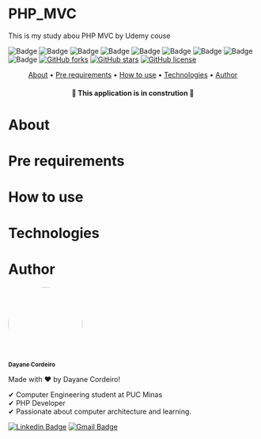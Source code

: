 # PHP_MVC
This is my study abou PHP MVC by Udemy couse

![Badge](https://img.shields.io/badge/PHP-8.0.1-%23777bb4?style=flat)
![Badge](https://img.shields.io/badge/Database-MySQL-%234479a1?style=flat)
![Badge](https://img.shields.io/badge/IDE-VSCODE-%23007acc?style=flat)
![Badge](https://img.shields.io/badge/XAMPP-3.2.4-%23fb7a24?style=flat)
![Badge](https://img.shields.io/badge/Authorization-JWT-%23000000?style=flat)
![Badge](https://img.shields.io/badge/composer-2.0.13-%23885630?style=flat)
![Badge](https://img.shields.io/badge/npm-7.6.3-%23cb3837?style=flat)
![Badge](https://img.shields.io/badge/API_Designer-Insomnia-%235849be?style=flat)
![Badge](https://img.shields.io/badge/SQLyog_Communit-13.1.7-%23007acc?style=flat)
<a href="https://github.com/DayaneCordeiro/PHP_MVC/network"><img alt="GitHub forks" src="https://img.shields.io/github/forks/DayaneCordeiro/PHP_MVC"></a>
<a href="https://github.com/DayaneCordeiro/PHP_MVC/stargazers"><img alt="GitHub stars" src="https://img.shields.io/github/stars/DayaneCordeiro/PHP_MVC"></a>
<a href="https://github.com/DayaneCordeiro/PHP_MVC/blob/main/LICENSE"><img alt="GitHub license" src="https://img.shields.io/github/license/DayaneCordeiro/PHP_MVC"></a>


<p align="center">
    <a href="#about">About</a> •
    <a href="#pre-requirements">Pre requirements</a> • 
    <a href="#how-to-use">How to use</a> • 
    <a href="#technologies">Technologies</a> •
    <a href="#author">Author</a>
</p>

<h4 align="center"> 
	🚧 This application is in constrution 🚧
</h4>

<div id="about">
    <h1>About</h1>
    
</div>

<div id="pre-requirements">
    <h1>Pre requirements</h1>
</div>

<div id="how-to-use">
    <h1>How to use</h1>
</div>

<div id="technologies">
    <h1>Technologies</h1>
</div>

<div id="autho">
    <h1>Author</h1>
    <a href="https://github.com/DayaneCordeiro">
        <img style="border-radius: 100%;" src="https://avatars.githubusercontent.com/u/50596100?v=4" width="150px;" alt=""/>
        <br />
        <sub><b>Dayane Cordeiro</b></sub>
    </a>

Made with ❤️ by Dayane Cordeiro!

✔ Computer Engineering student at PUC Minas<br>
✔ PHP Developer<br>
✔ Passionate about computer architecture and learning.<br>

[![Linkedin Badge](https://img.shields.io/badge/-Dayane-blue?style=flat-square&logo=Linkedin&logoColor=white&link=https://www.linkedin.com/in/dayane-cordeiro-1b761318b/)](https://www.linkedin.com/in/dayane-cordeiro-1b761318b/) 
[![Gmail Badge](https://img.shields.io/badge/-dayane.cordeirogs@gmail.com-c14438?style=flat-square&logo=Gmail&logoColor=white&link=mailto:dayane.cordeirogs@gmail.com)](mailto:dayane.cordeirogs@gmail.com)
</div>


